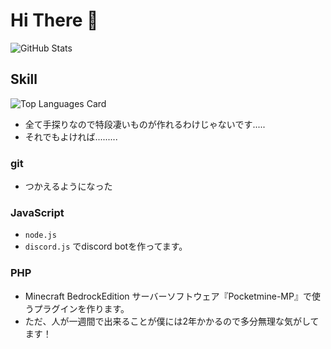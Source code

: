 # Hi There 👋
![GitHub Stats](https://github-readme-stats.vercel.app/api?username=Meru92&&show_icons=true&bg_color=30,e96443,904e95&title_color=fff&text_color=fff&count_private=true)
## Skill
![Top Languages Card](https://github-readme-stats.vercel.app/api/top-langs/?username=Meru92&bg_color=30,e96443,904e95&title_color=fff&text_color=fff)
- 全て手探りなので特段凄いものが作れるわけじゃないです.....
- それでもよければ.........
### git
- つかえるようになった
### JavaScript
- `node.js`
- `discord.js` でdiscord botを作ってます。
### PHP
- Minecraft BedrockEdition サーバーソフトウェア『Pocketmine-MP』で使うプラグインを作ります。
- ただ、人が一週間で出来ることが僕には2年かかるので多分無理な気がしてます！

